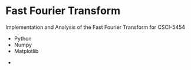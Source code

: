 # Fast Fourier Transform
Implementation and Analysis of the Fast Fourier Transform for CSCI-5454

* Python
* Numpy 
* Matplotlib
- 
